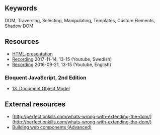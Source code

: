 ## Keywords
DOM, Traversing, Selecting, Manipulating, Templates, Custom Elements, Shadow DOM

## Resources
- [HTML-presentation](https://rawgit.com/CS-LNU-Learning-Objects/client-side-javascript/master/lectures/02-dom/index.html)
- [Recording](https://youtu.be/KVMlTQdOMbw) 2017-11-14, 13-15 (Youtube, Swedish)
- [Recording](https://youtu.be/vek2dwPV4Lw) 2016-09-21, 13-15 (Youtube, English)

### Eloquent JavaScript, 2nd Edition

- [13. Document Object Model](http://eloquentjavascript.net/13_dom.html)

## External resources
* [http://perfectionkills.com/whats-wrong-with-extending-the-dom/](http://perfectionkills.com/whats-wrong-with-extending-the-dom/)
* [Building web components (Advanced)](https://developers.google.com/web/fundamentals/web-components/)
